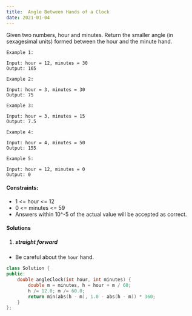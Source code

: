 ```yaml
---
title:  Angle Between Hands of a Clock
date: 2021-01-04
---
```

Given two numbers, hour and minutes. Return the smaller angle (in sexagesimal units) formed between the hour and the minute hand.

 

```
Example 1:

Input: hour = 12, minutes = 30
Output: 165

Example 2:

Input: hour = 3, minutes = 30
Output: 75

Example 3:

Input: hour = 3, minutes = 15
Output: 7.5

Example 4:

Input: hour = 4, minutes = 50
Output: 155

Example 5:

Input: hour = 12, minutes = 0
Output: 0
```

 

#### Constraints:

-    1 <= hour <= 12
-    0 <= minutes <= 59
-    Answers within 10^-5 of the actual value will be accepted as correct.


#### Solutions

1. ##### straight forward

- Be careful about the `hour` hand.

```cpp
class Solution {
public:
    double angleClock(int hour, int minutes) {
        double m = minutes, h = hour + m / 60;
        h /= 12.0; m /= 60.0;
        return min(abs(h - m), 1.0 - abs(h - m)) * 360;
    }
};
```